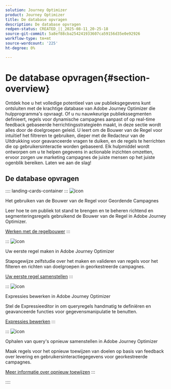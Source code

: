 ```yaml
---
solution: Journey Optimizer
product: Journey Optimizer
title: De database opvragen
description: De database opvragen
redpen-status: CREATED_||_2025-08-11_20-25-18
source-git-commit: 5a8ef88cba254241933607ca59156d35e0e92926
workflow-type: tm+mt
source-wordcount: '225'
ht-degree: 0%

---
```



# De database opvragen{#section-overview}

Ontdek hoe u het volledige potentieel van uw publieksgegevens kunt ontsluiten met de krachtige database van Adobe Journey Optimizer die hulpprogramma&#39;s opvraagt. Of u nu nauwkeurige publiekssegmenten definieert, regels voor dynamische campagnes aanpast of op real-time feedback gebaseerde herrichtingsstrategieën maakt, in deze sectie wordt alles door de doelgroepen geleid. U leert om de Bouwer van de Regel voor intuïtief het filtreren te gebruiken, dieper met de Redacteur van de Uitdrukking voor geavanceerde vragen te duiken, en de regels te herrichten die op gebruikersinteractie worden gebaseerd. Elk hulpmiddel wordt ontworpen om u te helpen gegevens in actionable inzichten omzetten, ervoor zorgen uw marketing campagnes de juiste mensen op het juiste ogenblik bereiken. Laten we aan de slag!

## De database opvragen

:::: landing-cards-container
:::
![icon]( https://cdn.experienceleague.adobe.com/icons/list-check.svg)

Het gebruiken van de Bouwer van de Regel voor Geordende Campagnes

Leer hoe te om publiek tot stand te brengen en te beheren richtend en segmenteringsregels gebruikend de Bouwer van de Regel in Adobe Journey Optimizer.

[Werken met de regelbouwer](../using/orchestrated/orchestrated-rule-builder.md)
:::

:::
![icon]( https://cdn.experienceleague.adobe.com/icons/circle-play.svg)

Uw eerste regel maken in Adobe Journey Optimizer

Stapsgewijze zelfstudie over het maken en valideren van regels voor het filteren en richten van doelgroepen in georkestreerde campagnes.

[Uw eerste regel samenstellen](../using/orchestrated/build-query.md)
:::

:::
![icon]( https://cdn.experienceleague.adobe.com/icons/gear.svg)

Expressies bewerken in Adobe Journey Optimizer

Stel de Expressieeditor in om queryregels handmatig te definiëren en geavanceerde functies voor gegevensmanipulatie te benutten.

[Expressies bewerken](../using/orchestrated/edit-expressions.md)
:::

:::
![icon]( https://cdn.experienceleague.adobe.com/icons/bullseye.svg)

Ophalen van query&#39;s opnieuw samenstellen in Adobe Journey Optimizer

Maak regels voor het opnieuw toewijzen van doelen op basis van feedback over levering en gebruikersinteractiegegevens voor georkestreerde campagnes.

[Meer informatie over opnieuw toewijzen](../using/orchestrated/retarget.md)
:::

::::
